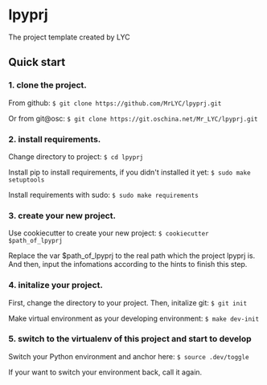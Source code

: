 # lpyprj
The project template created by LYC

## Quick start
### 1. clone the project.
From github:
`$ git clone https://github.com/MrLYC/lpyprj.git`

Or from git@osc:
`$ git clone https://git.oschina.net/Mr_LYC/lpyprj.git`

### 2. install requirements.
Change directory to project:
`$ cd lpyprj`

Install pip to install requirements, if you didn't installed it yet:
`$ sudo make setuptools`

Install requirements with sudo:
`$ sudo make requirements`

### 3. create your new project.
Use cookiecutter to create your new project:
`$ cookiecutter $path_of_lpyprj`

Replace the var $path_of_lpyprj to the real path which the project lpyprj is.
And then, input the infomations according to the hints to finish this step.

### 4. initalize your project.
First, change the directory to your project.
Then, initalize git:
`$ git init`

Make virtual environment as your developing environment:
`$ make dev-init`

### 5. switch to the virtualenv of this project and start to develop
Switch your Python environment and anchor here:
`$ source .dev/toggle`

If your want to switch your environment back, call it again.
